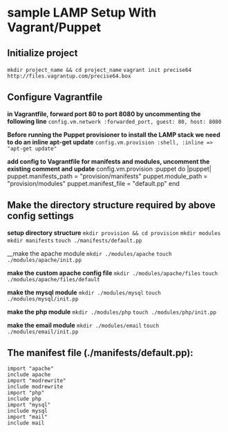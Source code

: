 # sample LAMP Setup With Vagrant/Puppet

## Initialize project
`mkdir project_name && cd project_name`
`vagrant init precise64 http://files.vagrantup.com/precise64.box`

## Configure Vagrantfile
__in Vagrantfile, forward port 80 to port 8080 by uncommenting the following line__
`config.vm.network :forwarded_port, guest: 80, host: 8080`

__Before running the Puppet provisioner to install the LAMP stack we need to do an inline apt-get update__
`config.vm.provision :shell, :inline => "apt-get update"`

__add config to Vagrantfile for manifests and modules, uncomment the existing comment and update__
	config.vm.provision :puppet do |puppet|
		puppet.manifests_path = "provision/manifests"
		puppet.module_path = "provision/modules"
		puppet.manifest_file = "default.pp"
	end

## Make the directory structure required by above config settings
__setup directory structure__
`mkdir provision && cd provision`
`mkdir modules`
`mkdir manifests`
`touch ./manifests/default.pp`

__make the apache module
`mkdir ./modules/apache`
`touch ./modules/apache/init.pp`

__make the custom apache config file__
`mkdir ./modules/apache/files`
`touch ./modules/apache/files/default`

__make the mysql module__
`mkdir ./modules/mysql`
`touch ./modules/mysql/init.pp`

__make the php module__
`mkdir ./modules/php`
`touch ./modules/php/init.pp`

__make the email module__
`mkdir ./modules/email`
`touch ./modules/email/init.pp`

## The manifest file (./manifests/default.pp):
	import "apache"
	include apache
	import "modrewrite"
	include modrewrite
	import "php"
	include php
	import "mysql"
	include mysql
	import "mail"
	include mail
